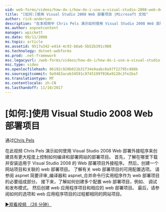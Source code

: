 ```yaml
---
uid: web-forms/videos/how-do-i/how-do-i-use-a-visual-studio-2008-web-deployment-project
title: "[如何:]使用 Visual Studio 2008 Web 部署项目 |Microsoft 文档"
author: rick-anderson
description: "在本视频中 Chris Pels 演示如何使用 Visual Studio 2008 Web 部署外接程序来使用更大程度上控制如何创建部署项目..."
ms.author: aspnetcontent
manager: wpickett
ms.date: 09/11/2008
ms.topic: article
ms.assetid: 9517a342-e414-4c93-b0a6-5b52b391c908
ms.technology: dotnet-webforms
ms.prod: .net-framework
msc.legacyurl: /web-forms/videos/how-do-i/how-do-i-use-a-visual-studio-2008-web-deployment-project
msc.type: video
ms.openlocfilehash: 86192c920b021b31f34e9aabc0a97f22795c488b
ms.sourcegitcommit: 9a9483aceb34591c97451997036a9120c3fe2baf
ms.translationtype: MT
ms.contentlocale: zh-CN
ms.lasthandoff: 11/10/2017
---
```

<a name="how-do-i-use-a-visual-studio-2008-web-deployment-project"></a>[如何:]使用 Visual Studio 2008 Web 部署项目
====================
通过[Chris Pels](https://twitter.com/chrispels)

在此视频 Chris Pels 演示如何使用 Visual Studio 2008 Web 部署外接程序来创建具有更大程度上控制如何编译和部署网站的部署项目。 首先，了解在哪里下载并安装适用于 Visual Studio 2008 的 Web 部署项目外接程序。 然后，创建一个网站项目和关联的 web 部署项目。 了解有关 web 部署项目的可用配置选项。 请参阅 aspnet 简要评审\_编译器和 aspnet\_合并命令行实用程序作为 web 部署项目的必要组成部分。 接下来，了解如何创建多个配置 web 部署项目，例如、 调试和发布模式。 然后创建 web 应用程序项目和相应的 web 部署项目。 最后，请参阅如何的选项和 web 应用程序项目的过程都相同的网站项目。

[&#9654;观看视频 （26 分钟）](https://channel9.msdn.com/Blogs/ASP-NET-Site-Videos/how-do-i-use-a-visual-studio-2008-web-deployment-project)
